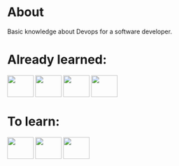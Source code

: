# About 
Basic knowledge about Devops for a software developer. 

# Already learned:
<div style = "display: inline-block">
  <img align = "center" height = "50" width = "60" src="https://cdn.jsdelivr.net/gh/devicons/devicon/icons/git/git-plain-wordmark.svg" />       
  <img align = "center" height = "50" width = "60" src="https://cdn.jsdelivr.net/gh/devicons/devicon/icons/docker/docker-original-wordmark.svg" />       
  <img align = "center" height = "50" width = "60" src="https://cdn.jsdelivr.net/gh/devicons/devicon/icons/heroku/heroku-plain-wordmark.svg" />       
  <img align = "center" height = "50" width = "60" src="https://cdn.jsdelivr.net/gh/devicons/devicon/icons/digitalocean/digitalocean-original-wordmark.svg" />         
</div>

# To learn:
<div style = "display: inline-block">
  <img align = "center" height = "50" width = "60" src="https://cdn.jsdelivr.net/gh/devicons/devicon/icons/jenkins/jenkins-original.svg" />           
  <img align = "center" height = "50" width = "60" src="https://cdn.jsdelivr.net/gh/devicons/devicon/icons/prometheus/prometheus-original-wordmark.svg" />  
  <img align = "center" height = "50" width = "60" src="https://cdn.jsdelivr.net/gh/devicons/devicon/icons/amazonwebservices/amazonwebservices-plain-wordmark.svg" />
</div>
